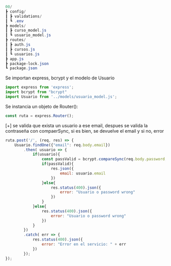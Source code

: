 ```powershell hl:9
00/  
┣ config/  
┃ ┣ validations/  
┃ ┗ .env  
┣ models/  
┃ ┣ curso_model.js  
┃ ┗ usuario_model.js  
┣ routes/  
┃ ┣ auth.js  
┃ ┣ cursos.js  
┃ ┗ usuarios.js  
┣ app.js  
┣ package-lock.json  
┗ package.json
```

Se importan express, bcrypt y el modelo de Usuario

```js
import express from 'express';
import bcrypt from "bcrypt"
import Usuario from '../models/usuario_model.js';
```

Se instancia un objeto de Router():

```js
const ruta = express.Router();
```

[+] se valida que exista un usuario a ese email, despues se valida la contraseña con compaerSync, si es bien, se devuelve el email y si no, error

```js hl:bcrypt.compareSync
ruta.post('/', (req, res) => {
    Usuario.findOne({"email": req.body.email})
        .then( usuario => {
            if(usuario){
                const passValid = bcrypt.compareSync(req.body.password, usuario.password);
                if(passValid){
                    res.json({
                        email: usuario.email
                    })
                }else{
                    res.status(400).json({
                        error: "Usuario o password wrong"
                    })
                }
            }else{
                res.status(400).json({
                    error: "Usuario o password wrong"
                })
            }
        })
        .catch( err => {
            res.status(400).json({
                error: "Error en el servicio: " + err
            })
        });
});
```